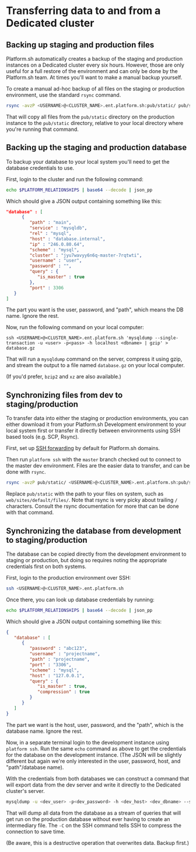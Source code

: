 # Transferring data to and from a Dedicated cluster

## Backing up staging and production files

Platform.sh automatically creates a backup of the staging and production instances on a Dedicated cluster every six hours.  However, those are only useful for a full restore of the environment and can only be done by the Platform.sh team.  At times you'll want to make a manual backup yourself.

To create a manual ad-hoc backup of all files on the staging or production environment, use the standard `rsync` command.

```bash
rsync -avzP <USERNAME>@<CLUSTER_NAME>.ent.platform.sh:pub/static/ pub/static/ 
```

That will copy all files from the `pub/static` directory on the production instance to the `pub/static` directory, relative to your local directory where you're running that command.

## Backing up the staging and production database

To backup your database to your local system you'll need to get the database credentials to use.

First, login to the cluster and run the following command:

```bash
echo $PLATFORM_RELATIONSHIPS | base64 --decode | json_pp
```

Which should give a JSON output containing something like this:

```json
"database" : [
      {
         "path" : "main",
         "service" : "mysqldb",
         "rel" : "mysql",
         "host" : "database.internal",
         "ip" : "246.0.80.64",
         "scheme" : "mysql",
         "cluster" : "jyu7wavyy6n6q-master-7rqtwti",
         "username" : "user",
         "password" : "",
         "query" : {
            "is_master" : true
         },
         "port" : 3306
   }
]
```

The part you want is the user, password, and "path", which means the DB name.  Ignore the rest.

Now, run the following command on your local computer:

```
ssh <USERNAME>@<CLUSTER_NAME>.ent.platform.sh 'mysqldump --single-transaction -u <user> -p<pass> -h localhost <dbname> | gzip' > database.gz
```

That will run a `mysqldump` command on the server, compress it using gzip, and stream the output to a file named `database.gz` on your local computer.

(If you'd prefer, `bzip2` and `xz` are also available.)

## Synchronizing files from dev to staging/production

To transfer data into either the staging or production environments, you can either download it from your Platform.sh Development environment to your local system first or transfer it directly between environments using SSH based tools (e.g. SCP, Rsync).

First, set up [SSH forwarding](/dedicated/support/ssh-agent.md#forwarding-keys-by-default) by default for Platform.sh domains.

Then run `platform ssh` with the `master` branch checked out to connect to the master dev environment.  Files are the easier data to transfer, and can be done with `rsync`.

```bash
rsync -avzP pub/static/ <USERNAME>@<CLUSTER_NAME>.ent.platform.sh:pub/static/
```

Replace `pub/static` with the path to your files on system, such as `web/sites/default/files/`.  Note that rsync is very picky about trailing `/` characters.  Consult the rsync documentation for more that can be done with that command.

## Synchronizing the database from development to staging/production

The database can be copied directly from the development environment to staging or production, but doing so requires noting the appropriate credentials first on both systems.

First, login to the production environment over SSH:

```bash
ssh <USERNAME>@<CLUSTER_NAME>.ent.platform.sh
```

Once there, you can look up database credentials by running:

```bash
echo $PLATFORM_RELATIONSHIPS | base64 --decode | json_pp
```

Which should give a JSON output containing something like this:

```json
{
   "database" : [
      {
         "password" : "abc123",
         "username" : "projectname",
         "path" : "projectname",
         "port" : "3306",
         "scheme" : "mysql",
         "host" : "127.0.0.1",
         "query" : {
            "is_master" : true,
            "compression" : true
         }
      }
   ]
}
```

The part we want is the host, user, password, and the "path", which is the database name.  Ignore the rest.

Now, in a separate terminal login to the development instance using `platform ssh`.  Run the same `echo` command as above to get the credentials for the database on the development instance.  (The JSON will be slightly different but again we're only interested in the user, password, host, and "path"/database name).

With the credentials from both databases we can construct a command that will export data from the dev server and write it directly to the Dedicated cluster's server.

```bash
mysqldump -u <dev_user> -p<dev_password> -h <dev_host> <dev_dbname> --single-transaction | ssh -C <USERNAME>@<CLUSTER_NAME>.ent.platform.sh 'mysql -u <prod_user> -p<prod_password> -h <prod_host> <prod_dbname>'
```

That will dump all data from the database as a stream of queries that will get run on the production database without ever having to create an intermediary file.  The `-C` on the SSH command tells SSH to compress the connection to save time.

(Be aware, this is a destructive operation that overwrites data.  Backup first.)
